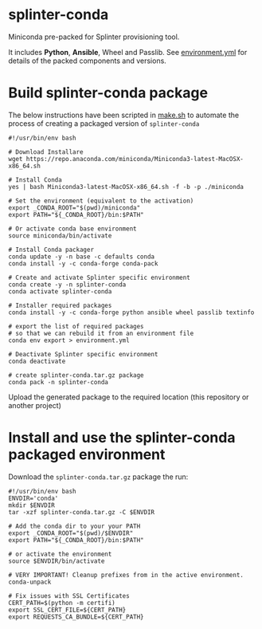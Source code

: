 # splinter-conda
Miniconda pre-packed for Splinter provisioning tool.

It includes **Python**, **Ansible**, Wheel and Passlib. See [environment.yml](./environment.yml) for details of the packed components and versions.

# Build splinter-conda package

The below instructions have been scripted in [make.sh](./make.sh) to automate the process of creating a packaged version of `splinter-conda`

    #!/usr/bin/env bash

    # Download Installare
    wget https://repo.anaconda.com/miniconda/Miniconda3-latest-MacOSX-x86_64.sh

    # Install Conda
    yes | bash Miniconda3-latest-MacOSX-x86_64.sh -f -b -p ./miniconda

    # Set the environment (equivalent to the activation)
    export _CONDA_ROOT="$(pwd)/miniconda"
    export PATH="${_CONDA_ROOT}/bin:$PATH"

    # Or activate conda base environment
    source miniconda/bin/activate

    # Install Conda packager
    conda update -y -n base -c defaults conda
    conda install -y -c conda-forge conda-pack

    # Create and activate Splinter specific environment
    conda create -y -n splinter-conda
    conda activate splinter-conda

    # Installer required packages
    conda install -y -c conda-forge python ansible wheel passlib textinfo

    # export the list of required packages
    # so that we can rebuild it from an environment file
    conda env export > environment.yml

    # Deactivate Splinter specific environment
    conda deactivate

    # create splinter-conda.tar.gz package
    conda pack -n splinter-conda

Upload the generated package to the required location (this repository or another project)

# Install and use the splinter-conda packaged environment

Download the `splinter-conda.tar.gz` package the run:

    #!/usr/bin/env bash
    ENVDIR='conda'
    mkdir $ENVDIR
    tar -xzf splinter-conda.tar.gz -C $ENVDIR

    # Add the conda dir to your your PATH
    export _CONDA_ROOT="$(pwd)/$ENVDIR"
    export PATH="${_CONDA_ROOT}/bin:$PATH"

    # or activate the environment
    source $ENVDIR/bin/activate

    # VERY IMPORTANT! Cleanup prefixes from in the active environment.
    conda-unpack

    # Fix issues with SSL Certificates
    CERT_PATH=$(python -m certifi)
    export SSL_CERT_FILE=${CERT_PATH}
    export REQUESTS_CA_BUNDLE=${CERT_PATH}
